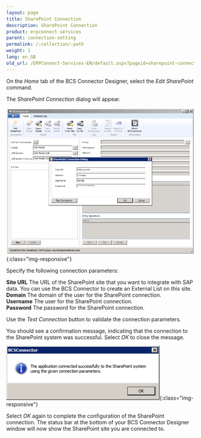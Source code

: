 ```yaml
---
layout: page
title: SharePoint Connection
description: SharePoint Connection
product: erpconnect-services
parent: connection-setting
permalink: /:collection/:path
weight: 1
lang: en_GB
old_url: /ERPConnect-Services-EN/default.aspx?pageid=sharepoint-connection
---
```


On the *Home* tab of the BCS Connector Designer, select the *Edit SharePoint* command.

The *SharePoint Connection* dialog will appear.

![BCS-Connection-SharePoint-01](/img/content/BCS-Connection-SharePoint-01.PNG){:class="img-responsive"}

Specify the following connection parameters:


**Site URL**	The URL of the SharePoint site that you want to integrate with SAP data. You can use the BCS Connector to create an External List on this site.<br>
**Domain**	The domain of the user for the SharePoint connection.<br>
**Username**	The user for the SharePoint connection.<br>
**Password**	The password for the SharePoint connection.

Use the *Test Connection* button to validate the connection parameters.

You should see a confirmation message, indicating that the connection to the SharePoint system was successful. Select *OK* to close the message.

![BCS-Connection-SharePoint-02](/img/content/BCS-Connection-SharePoint-02.png){:class="img-responsive"}

Select *OK* again to complete the configuration of the SharePoint connection. The status bar at the bottom of your BCS Connector Designer window will now show the SharePoint site you are connected to.
